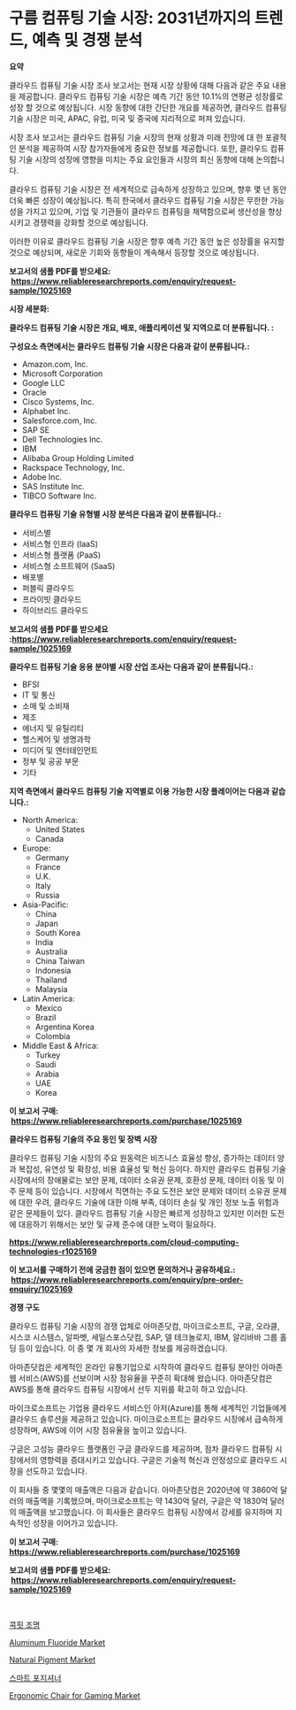 <p><h1>구름 컴퓨팅 기술 시장: 2031년까지의 트렌드, 예측 및 경쟁 분석</h1></p><p><strong>요약</strong></p>
<p><p>클라우드 컴퓨팅 기술 시장 조사 보고서는 현재 시장 상황에 대해 다음과 같은 주요 내용을 제공합니다. 클라우드 컴퓨팅 기술 시장은 예측 기간 동안 10.1%의 연평균 성장률로 성장 할 것으로 예상됩니다. 시장 동향에 대한 간단한 개요를 제공하면, 클라우드 컴퓨팅 기술 시장은 미국, APAC, 유럽, 미국 및 중국에 지리적으로 퍼져 있습니다.</p><p>시장 조사 보고서는 클라우드 컴퓨팅 기술 시장의 현재 상황과 미래 전망에 대 한 포괄적 인 분석을 제공하여 시장 참가자들에게 중요한 정보를 제공합니다. 또한, 클라우드 컴퓨팅 기술 시장의 성장에 영향을 미치는 주요 요인들과 시장의 최신 동향에 대해 논의합니다.</p><p>클라우드 컴퓨팅 기술 시장은 전 세계적으로 급속하게 성장하고 있으며, 향후 몇 년 동안 더욱 빠른 성장이 예상됩니다. 특히 한국에서 클라우드 컴퓨팅 기술 시장은 무한한 가능성을 가지고 있으며, 기업 및 기관들이 클라우드 컴퓨팅을 채택함으로써 생산성을 향상시키고 경쟁력을 강화할 것으로 예상됩니다.</p><p>이러한 이유로 클라우드 컴퓨팅 기술 시장은 향후 예측 기간 동안 높은 성장률을 유지할 것으로 예상되며, 새로운 기회와 동향들이 계속해서 등장할 것으로 예상됩니다.</p></p>
<p><strong>보고서의 샘플 PDF를 받으세요: &nbsp;<a href="https://www.reliableresearchreports.com/enquiry/request-sample/1025169">https://www.reliableresearchreports.com/enquiry/request-sample/1025169</a></strong></p>
<p><strong>시장 세분화:</strong></p>
<p><strong> 클라우드 컴퓨팅 기술 시장은 개요, 배포, 애플리케이션 및 지역으로 더 분류됩니다. :</strong></p>
<p><strong>구성요소 측면에서는 클라우드 컴퓨팅 기술 시장은 다음과 같이 분류됩니다.:</strong></p>
<p><ul><li>Amazon.com, Inc.</li><li>Microsoft Corporation</li><li>Google LLC</li><li>Oracle</li><li>Cisco Systems, Inc.</li><li>Alphabet Inc.</li><li>Salesforce.com, Inc.</li><li>SAP SE</li><li>Dell Technologies Inc.</li><li>IBM</li><li>Alibaba Group Holding Limited</li><li>Rackspace Technology, Inc.</li><li>Adobe Inc.</li><li>SAS Institute Inc.</li><li>TIBCO Software Inc.</li></ul></p>
<p><strong> 클라우드 컴퓨팅 기술 유형별 시장 분석은 다음과 같이 분류됩니다.:</strong></p>
<p><ul><li>서비스별</li><li>서비스형 인프라 (IaaS)</li><li>서비스형 플랫폼 (PaaS)</li><li>서비스형 소프트웨어 (SaaS)</li><li>배포별</li><li>퍼블릭 클라우드</li><li>프라이빗 클라우드</li><li>하이브리드 클라우드</li></ul></p>
<p><strong>보고서의 샘플 PDF를 받으세요 :<a href="https://www.reliableresearchreports.com/enquiry/request-sample/1025169">https://www.reliableresearchreports.com/enquiry/request-sample/1025169</a></strong></p>
<p><strong> 클라우드 컴퓨팅 기술 응용 분야별 시장 산업 조사는 다음과 같이 분류됩니다.:</strong></p>
<p><ul><li>BFSI</li><li>IT 및 통신</li><li>소매 및 소비재</li><li>제조</li><li>에너지 및 유틸리티</li><li>헬스케어 및 생명과학</li><li>미디어 및 엔터테인먼트</li><li>정부 및 공공 부문</li><li>기타</li></ul></p>
<p><strong>지역 측면에서 클라우드 컴퓨팅 기술 지역별로 이용 가능한 시장 플레이어는 다음과 같습니다.:</strong></p>
<p><ul>
    <li>
        North America:
        <ul>
            <li>United States</li>
            <li>Canada</li>
        </ul>
    </li>
    <li>
        Europe:
        <ul>
            <li>Germany</li>
            <li>France</li>
            <li>U.K.</li>
            <li>Italy</li>
            <li>Russia</li>
        </ul>
    </li>
    <li>
        Asia-Pacific:
        <ul>
            <li>China</li>
            <li>Japan</li>
            <li>South Korea</li>
            <li>India</li>
            <li>Australia</li>
            <li>China Taiwan</li>
            <li>Indonesia</li>
            <li>Thailand</li>
            <li>Malaysia</li>
        </ul>
    </li>
    <li>
        Latin America:
        <ul>
            <li>Mexico</li>
            <li>Brazil</li>
            <li>Argentina Korea</li>
            <li>Colombia</li>
        </ul>
    </li>
    <li>
        Middle East & Africa:
        <ul>
            <li>Turkey</li>
            <li>Saudi</li>
            <li>Arabia</li>
            <li>UAE</li>
            <li>Korea</li>
        </ul>
    </li>
    </ul></p>
<p><strong>이 보고서 구매: &nbsp;<a href="https://www.reliableresearchreports.com/purchase/1025169">https://www.reliableresearchreports.com/purchase/1025169</a></strong></p>
<p><strong>클라우드 컴퓨팅 기술의 주요 동인 및 장벽 시장</strong></p>
<p><p>클라우드 컴퓨팅 기술 시장의 주요 원동력은 비즈니스 효율성 향상, 증가하는 데이터 양과 복잡성, 유연성 및 확장성, 비용 효율성 및 혁신 등이다. 하지만 클라우드 컴퓨팅 기술 시장에서의 장애물로는 보안 문제, 데이터 소유권 문제, 호환성 문제, 데이터 이동 및 이주 문제 등이 있습니다. 시장에서 직면하는 주요 도전은 보안 문제와 데이터 소유권 문제에 대한 우려, 클라우드 기술에 대한 이해 부족, 데이터 손실 및 개인 정보 노출 위험과 같은 문제들이 있다. 클라우드 컴퓨팅 기술 시장은 빠르게 성장하고 있지만 이러한 도전에 대응하기 위해서는 보안 및 규제 준수에 대한 노력이 필요하다.</p></p>
<p><strong><a href="https://www.reliableresearchreports.com/cloud-computing-technologies-r1025169">https://www.reliableresearchreports.com/cloud-computing-technologies-r1025169</a></strong></p>
<p><strong>이 보고서를 구매하기 전에 궁금한 점이 있으면 문의하거나 공유하세요.: &nbsp;<a href="https://www.reliableresearchreports.com/enquiry/pre-order-enquiry/1025169">https://www.reliableresearchreports.com/enquiry/pre-order-enquiry/1025169</a></strong></p>
<p><strong>경쟁 구도</strong></p>
<p><p>클라우드 컴퓨팅 기술 시장의 경쟁 업체로 아마존닷컴, 마이크로소프트, 구글, 오라클, 시스코 시스템스, 알파벳, 세일스포스닷컴, SAP, 델 테크놀로지, IBM, 알리바바 그룹 홀딩 등이 있습니다. 이 중 몇 개 회사의 자세한 정보를 제공하겠습니다.</p><p>아마존닷컴은 세계적인 온라인 유통기업으로 시작하여 클라우드 컴퓨팅 분야인 아마존 웹 서비스(AWS)를 선보이며 시장 점유율을 꾸준히 확대해 왔습니다. 아마존닷컴은 AWS를 통해 클라우드 컴퓨팅 시장에서 선두 지위를 확고히 하고 있습니다.</p><p>마이크로소프트는 기업용 클라우드 서비스인 아저(Azure)를 통해 세계적인 기업들에게 클라우드 솔루션을 제공하고 있습니다. 마이크로소프트는 클라우드 시장에서 급속하게 성장하며, AWS에 이어 시장 점유율을 높이고 있습니다.</p><p>구글은 고성능 클라우드 플랫폼인 구글 클라우드를 제공하며, 점차 클라우드 컴퓨팅 시장에서의 영향력을 증대시키고 있습니다. 구글은 기술적 혁신과 안정성으로 클라우드 시장을 선도하고 있습니다.</p><p>이 회사들 중 몇몇의 매출액은 다음과 같습니다. 아마존닷컴은 2020년에 약 3860억 달러의 매출액을 기록했으며, 마이크로소프트는 약 1430억 달러, 구글은 약 1830억 달러의 매출액을 보고했습니다. 이 회사들은 클라우드 컴퓨팅 시장에서 강세를 유지하며 지속적인 성장을 이어가고 있습니다.</p></p>
<p><strong>이 보고서 구매: &nbsp; <a href="https://www.reliableresearchreports.com/purchase/1025169">https://www.reliableresearchreports.com/purchase/1025169</a></strong></p>
<p><strong>보고서의 샘플 PDF를 받으세요: &nbsp;<a href="https://www.reliableresearchreports.com/enquiry/request-sample/1025169">https://www.reliableresearchreports.com/enquiry/request-sample/1025169</a></strong><strong></strong></p>
<p>&nbsp;</p>
<p><p><a href="https://github.com/Maeennan456456/Market-Research-Report-List-1/blob/main/669472923917.md">콕핏 조명</a></p><p><a href="https://issuu.com/reportprime-2/docs/aluminum-fluoride-market-size-2030.pptx">Aluminum Fluoride Market</a></p><p><a href="https://issuu.com/reportprime-2/docs/natural-pigment-market-size-2030.pptx">Natural Pigment Market</a></p><p><a href="https://github.com/vsap75a286l/Market-Research-Report-List-1/blob/main/488220323916.md">스마트 포지셔너</a></p><p><a href="https://github.com/lylyparadise/Market-Research-Report-List-2/blob/main/ergonomic-chair-for-gaming-market.md">Ergonomic Chair for Gaming Market</a></p></p>